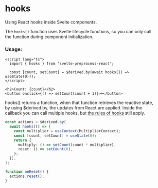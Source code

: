 # hooks

Using React hooks inside Svelte components.

The `hooks()` function uses Svelte lifecycle functions, so you can only call the function during component initialization.

### Usage:

```svelte
<script lang="ts">
  import { hooks } from "svelte-preprocess-react";

  const [count, setCount] = $derived.by(await hooks(() => useState(0)));
</script>

<h2>Count: {count}</h2>
<button onclick={() => setCount(count + 1)}>+</button>
```

hooks() returns a function, when that function retrieves the reactive state, by using $derived.by, the updates from React are applied. Inside the callback you can call multiple hooks, but [the rules of hooks](https://reactjs.org/docs/hooks-rules.html) still apply.

```ts
const actions = $derived.by(
  await hooks(() => {
    const multiplier = useContext(MultiplierContext);
    const [count, setCount] = useState(0);
    return {
      multiply: () => setCount(count * multiplier),
      reset: () => setCount(0),
    };
  }),
);

function onReset() {
  actions.reset();
}
```
